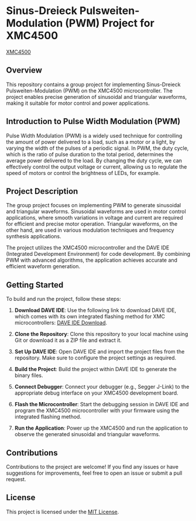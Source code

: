 # Sinus-Dreieck Pulsweiten-Modulation (PWM) Project for XMC4500

[XMC4500](https://www.infineon.com/cms/en/product/microcontroller/32-bit-industrial-microcontroller-based-on-arm-cortex-m/32-bit-xmc4000-industrial-microcontroller-arm-cortex-m4/xmc4500/)

## Overview

This repository contains a group project for implementing Sinus-Dreieck Pulsweiten-Modulation (PWM) on the XMC4500 microcontroller. The project enables precise generation of sinusoidal and triangular waveforms, making it suitable for motor control and power applications.

## Introduction to Pulse Width Modulation (PWM)

Pulse Width Modulation (PWM) is a widely used technique for controlling the amount of power delivered to a load, such as a motor or a light, by varying the width of the pulses of a periodic signal. In PWM, the duty cycle, which is the ratio of pulse duration to the total period, determines the average power delivered to the load. By changing the duty cycle, we can effectively control the output voltage or current, allowing us to regulate the speed of motors or control the brightness of LEDs, for example.

## Project Description

The group project focuses on implementing PWM to generate sinusoidal and triangular waveforms. Sinusoidal waveforms are used in motor control applications, where smooth variations in voltage and current are required for efficient and precise motor operation. Triangular waveforms, on the other hand, are used in various modulation techniques and frequency synthesis applications.

The project utilizes the XMC4500 microcontroller and the DAVE IDE (Integrated Development Environment) for code development. By combining PWM with advanced algorithms, the application achieves accurate and efficient waveform generation.

## Getting Started

To build and run the project, follow these steps:

1. **Download DAVE IDE**: Use the following link to download DAVE IDE, which comes with its own integrated flashing method for XMC microcontrollers: [DAVE IDE Download](https://softwaretools.infineon.com/tools/com.ifx.tb.tool.daveide).

2. **Clone the Repository**: Clone this repository to your local machine using Git or download it as a ZIP file and extract it.

3. **Set Up DAVE IDE**: Open DAVE IDE and import the project files from the repository. Make sure to configure the project settings as required.

4. **Build the Project**: Build the project within DAVE IDE to generate the binary files.

5. **Connect Debugger**: Connect your debugger (e.g., Segger J-Link) to the appropriate debug interface on your XMC4500 development board.

6. **Flash the Microcontroller**: Start the debugging session in DAVE IDE and program the XMC4500 microcontroller with your firmware using the integrated flashing method.

7. **Run the Application**: Power up the XMC4500 and run the application to observe the generated sinusoidal and triangular waveforms.


## Contributions

Contributions to the project are welcome! If you find any issues or have suggestions for improvements, feel free to open an issue or submit a pull request.

## License

This project is licensed under the [MIT License](LICENSE).
